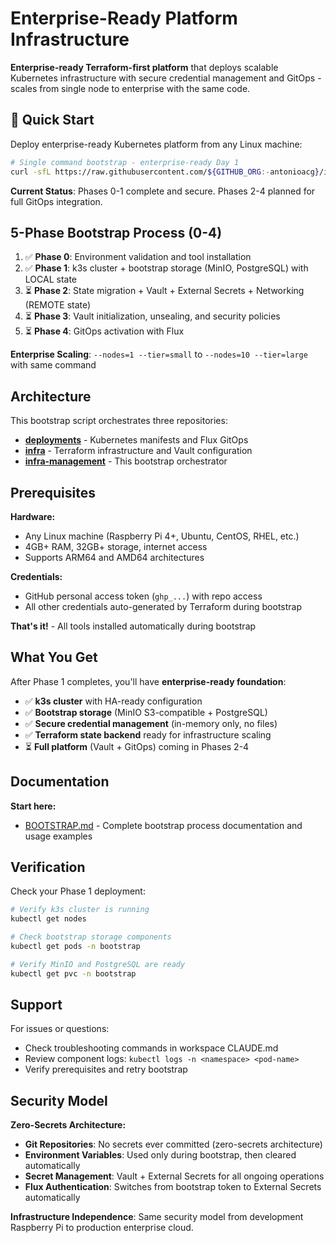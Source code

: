 # Enterprise-Ready Platform Infrastructure

**Enterprise-ready Terraform-first platform** that deploys scalable Kubernetes infrastructure with secure credential management and GitOps - scales from single node to enterprise with the same code.

## 🚀 Quick Start

Deploy enterprise-ready Kubernetes platform from any Linux machine:

```bash
# Single command bootstrap - enterprise-ready Day 1
curl -sfL https://raw.githubusercontent.com/${GITHUB_ORG:-antonioacg}/infra-management/${GIT_REF:-main}/bootstrap.sh | GITHUB_TOKEN="ghp_xxx" bash -s --nodes=1 --tier=small
```

**Current Status**: Phases 0-1 complete and secure. Phases 2-4 planned for full GitOps integration.

## 5-Phase Bootstrap Process (0-4)

1. ✅ **Phase 0**: Environment validation and tool installation
2. ✅ **Phase 1**: k3s cluster + bootstrap storage (MinIO, PostgreSQL) with LOCAL state
3. ⏳ **Phase 2**: State migration + Vault + External Secrets + Networking (REMOTE state)
4. ⏳ **Phase 3**: Vault initialization, unsealing, and security policies
5. ⏳ **Phase 4**: GitOps activation with Flux

**Enterprise Scaling**: `--nodes=1 --tier=small` to `--nodes=10 --tier=large` with same command

## Architecture

This bootstrap script orchestrates three repositories:

- **[deployments](https://github.com/antonioacg/deployments)** - Kubernetes manifests and Flux GitOps
- **[infra](https://github.com/antonioacg/infra)** - Terraform infrastructure and Vault configuration  
- **[infra-management](https://github.com/antonioacg/infra-management)** - This bootstrap orchestrator

## Prerequisites

**Hardware:**
- Any Linux machine (Raspberry Pi 4+, Ubuntu, CentOS, RHEL, etc.)
- 4GB+ RAM, 32GB+ storage, internet access
- Supports ARM64 and AMD64 architectures

**Credentials:**
- GitHub personal access token (`ghp_...`) with repo access
- All other credentials auto-generated by Terraform during bootstrap

**That's it!** - All tools installed automatically during bootstrap

## What You Get

After Phase 1 completes, you'll have **enterprise-ready foundation**:
- ✅ **k3s cluster** with HA-ready configuration
- ✅ **Bootstrap storage** (MinIO S3-compatible + PostgreSQL)
- ✅ **Secure credential management** (in-memory only, no files)
- ✅ **Terraform state backend** ready for infrastructure scaling
- ⏳ **Full platform** (Vault + GitOps) coming in Phases 2-4

## Documentation

**Start here:**
- [BOOTSTRAP.md](BOOTSTRAP.md) - Complete bootstrap process documentation and usage examples

## Verification

Check your Phase 1 deployment:

```bash
# Verify k3s cluster is running
kubectl get nodes

# Check bootstrap storage components
kubectl get pods -n bootstrap

# Verify MinIO and PostgreSQL are ready
kubectl get pvc -n bootstrap
```

## Support

For issues or questions:
- Check troubleshooting commands in workspace CLAUDE.md
- Review component logs: `kubectl logs -n <namespace> <pod-name>`  
- Verify prerequisites and retry bootstrap

## Security Model

**Zero-Secrets Architecture:**
- **Git Repositories**: No secrets ever committed (zero-secrets architecture)
- **Environment Variables**: Used only during bootstrap, then cleared automatically
- **Secret Management**: Vault + External Secrets for all ongoing operations
- **Flux Authentication**: Switches from bootstrap token to External Secrets automatically

**Infrastructure Independence**: Same security model from development Raspberry Pi to production enterprise cloud.